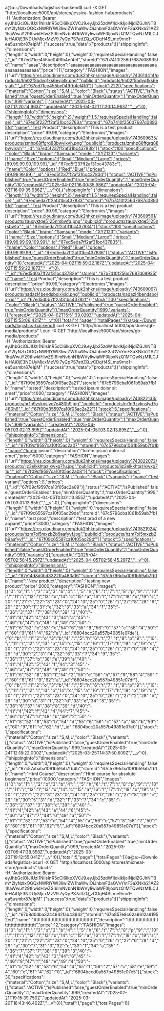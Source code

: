 a@a:~/Downloads/logistics-backend$ curl -X GET "http://localhost:5000/api/stores/jessica-fashion-hub/products" \
  -H "Authorization: Bearer eyJhbGciOiJIUzI1NiIsInR5cCI6IkpXVCJ9.eyJjb25zdW1lcklkIjoiNjdiZGJhNTBmY2IyNzIxOGQxNWRlYWI3IiwiZW1haWwiOiJhbmF2aGVvYmF3aXNkb21AZ21haWwuY29tIiwidHlwZSI6ImNvbnN1bWVyIiwiaWF0IjoxNzQ1MTQwNzM1LCJleHAiOjE3NDUyMjcxMzV9.7yQpPS7attZQ_vCDqH4SLme9rno1-ea5usmbr87eIpM"
{"success":true,"data":{"products":[{"shippingInfo":{"dimensions":{"length":0,"width":0,"height":0},"weight":0,"requiresSpecialHandling":false},"_id":"67ed71ce455be049fb4ef4ef","storeId":"67b7410f256d7687d08935fd","name":"aaaa","description":"aaaaaaaaaaaaaaaaaaaaaaaaaaaaaaaaaaaaaaaaaaaaaaaaaa","price":111,"category":"FASHION","images":[{"url":"https://res.cloudinary.com/duk2hhkns/image/upload/v1743614414/products/tm02f5bdyq1ks6evjatk.png","publicId":"products/tm02f5bdyq1ks6evjatk","_id":"67ed71ce455be049fb4ef4f0"}],"stock":2220,"specifications":{"material":"Cotton","size":"S,M,L","color":"Black"},"status":"ACTIVE","isPublished":true,"guestOrderEnabled":true,"minOrderQuantity":1,"maxOrderQuantity":999,"variants":[],"createdAt":"2025-04-02T17:20:14.963Z","updatedAt":"2025-04-02T17:20:14.963Z","__v":0},{"shippingInfo":{"dimensions":{"length":10,"width":5,"height":2},"weight":1.5,"requiresSpecialHandling":false},"_id":"67ed5f237ff2af31bc43783a","storeId":"67b7410f256d7687d08935fd","name":"Test Product","description":"This is a test product description","price":99.99,"category":"Electronics","images":[{"url":"https://res.cloudinary.com/duk2hhkns/image/upload/v1743609635/products/zmhp68ffgrq88bwvlxvh.png","publicId":"products/zmhp68ffgrq88bwvlxvh","_id":"67ed5f237ff2af31bc43783b"}],"stock":100,"specifications":{"color":"Black","brand":"Samsung","model":"XYZ123"},"variants":[{"name":"Size","options":["Small","Medium","Large"],"prices":[89.99,99.99,109.99],"_id":"67ed5f237ff2af31bc43783c"},{"name":"Color","options":["Red","Blue"],"prices":[99.99,99.99],"_id":"67ed5f237ff2af31bc43783d"}],"status":"ACTIVE","isPublished":true,"guestOrderEnabled":true,"minOrderQuantity":1,"maxOrderQuantity":10,"createdAt":"2025-04-02T16:00:35.986Z","updatedAt":"2025-04-02T16:00:35.986Z","__v":0},{"shippingInfo":{"dimensions":{"length":10,"width":5,"height":2},"weight":1.5,"requiresSpecialHandling":false},"_id":"67ed5eda7ff2af31bc437833","storeId":"67b7410f256d7687d08935fd","name":"Test Product","description":"This is a test product description","price":99.99,"category":"Electronics","images":[{"url":"https://res.cloudinary.com/duk2hhkns/image/upload/v1743609561/products/zauxyktqe5125nrsbwfq.png","publicId":"products/zauxyktqe5125nrsbwfq","_id":"67ed5eda7ff2af31bc437834"}],"stock":100,"specifications":{"color":"Black","brand":"Samsung","model":"XYZ123"},"variants":[{"name":"Size","options":["Small","Medium","Large"],"prices":[89.99,99.99,109.99],"_id":"67ed5eda7ff2af31bc437835"},{"name":"Color","options":["Red","Blue"],"prices":[99.99,99.99],"_id":"67ed5eda7ff2af31bc437836"}],"status":"ACTIVE","isPublished":true,"guestOrderEnabled":true,"minOrderQuantity":1,"maxOrderQuantity":10,"createdAt":"2025-04-02T15:59:22.187Z","updatedAt":"2025-04-02T15:59:22.187Z","__v":0},{"_id":"67ed5d0a7ff2af31bc43782e","storeId":"67b7410f256d7687d08935fd","name":"Test Product","description":"This is a test product description","price":99.99,"category":"Electronics","images":[{"url":"https://res.cloudinary.com/duk2hhkns/image/upload/v1743609097/products/nadazl4bendsbolxixid.png","publicId":"products/nadazl4bendsbolxixid","_id":"67ed5d0b7ff2af31bc43782f"}],"stock":100,"specifications":{"color":"Black"},"status":"ACTIVE","isPublished":true,"guestOrderEnabled":true,"minOrderQuantity":1,"maxOrderQuantity":999,"variants":[],"createdAt":"2025-04-02T15:51:39.029Z","updatedAt":"2025-04-02T15:53:06.421Z","__v":0}],"total":4,"page":1,"totalPages":1}}a@a:~/Downloads/logistics-backend$ curl -X GET "http://localhost:5000/api/stores/gb-media/products" \                   curl -X GET "http://localhost:5000/api/stores/gb-media/products" \
  -H "Authorization: Bearer eyJhbGciOiJIUzI1NiIsInR5cCI6IkpXVCJ9.eyJjb25zdW1lcklkIjoiNjdiZGJhNTBmY2IyNzIxOGQxNWRlYWI3IiwiZW1haWwiOiJhbmF2aGVvYmF3aXNkb21AZ21haWwuY29tIiwidHlwZSI6ImNvbnN1bWVyIiwiaWF0IjoxNzQ1MTQwNzM1LCJleHAiOjE3NDUyMjcxMzV9.7yQpPS7attZQ_vCDqH4SLme9rno1-ea5usmbr87eIpM"
{"success":true,"data":{"products":[{"shippingInfo":{"dimensions":{"length":0,"width":0,"height":0},"weight":0,"requiresSpecialHandling":false},"_id":"67f09d35597ca10f05ac2a21","storeId":"67c5796cba1061b59ab7fb1b","name":"tested","description":"tested ipsum dolor sit amet","price":4000,"category":"FASHION","images":[{"url":"https://res.cloudinary.com/duk2hhkns/image/upload/v1743822133/products/nr1n9zvknslyd7o480h9.jpg","publicId":"products/nr1n9zvknslyd7o480h9","_id":"67f09d35597ca10f05ac2a22"}],"stock":5,"specifications":{"material":"Cotton","size":"S,M,L","color":"Black"},"status":"ACTIVE","isPublished":true,"guestOrderEnabled":true,"minOrderQuantity":1,"maxOrderQuantity":999,"variants":[],"createdAt":"2025-04-05T03:02:13.895Z","updatedAt":"2025-04-05T03:02:13.895Z","__v":0},{"shippingInfo":{"dimensions":{"length":0,"width":0,"height":0},"weight":0,"requiresSpecialHandling":false},"_id":"67f09cf9597ca10f05ac2a07","storeId":"67c5796cba1061b59ab7fb1b","name":"lorem ipsum","description":"lorem ipsum dolor sit amet","price":5000,"category":"FASHION","images":[{"url":"https://res.cloudinary.com/duk2hhkns/image/upload/v1743822072/products/jjz3elkkhtazlxwxg71u.jpg","publicId":"products/jjz3elkkhtazlxwxg71u","_id":"67f09cf9597ca10f05ac2a08"}],"stock":7,"specifications":{"material":"Cotton","size":"S,M,L","color":"Black"},"variants":[{"name":"test variant","options":[],"prices":[],"_id":"67f09cf9597ca10f05ac2a09"}],"status":"ACTIVE","isPublished":false,"guestOrderEnabled":true,"minOrderQuantity":1,"maxOrderQuantity":999,"createdAt":"2025-04-05T03:01:13.855Z","updatedAt":"2025-04-05T03:01:13.855Z","__v":0},{"shippingInfo":{"dimensions":{"length":0,"width":0,"height":0},"weight":0,"requiresSpecialHandling":false},"_id":"67f09c65597ca10f05ac29de","storeId":"67c5796cba1061b59ab7fb1b","name":"test prod","description":"test prod of a new apparel","price":3000,"category":"FASHION","images":[{"url":"https://res.cloudinary.com/duk2hhkns/image/upload/v1743821924/products/hzm7oi5mxzb2b9aafyvf.jpg","publicId":"products/hzm7oi5mxzb2b9aafyvf","_id":"67f09c65597ca10f05ac29df"}],"stock":5,"specifications":{"material":"Cotton","size":"S,M,L","color":"Black"},"status":"ACTIVE","isPublished":false,"guestOrderEnabled":true,"minOrderQuantity":1,"maxOrderQuantity":999,"variants":[],"createdAt":"2025-04-05T02:58:45.297Z","updatedAt":"2025-04-05T02:58:45.297Z","__v":0},{"shippingInfo":{"dimensions":{"length":0,"width":0,"height":0},"weight":0,"requiresSpecialHandling":false},"_id":"67e14d8d0bd3322ffa483a16","storeId":"67c5796cba1061b59ab7fb1b","name":"New product","description":"testing new product","price":2000,"category":"FASHION","images":[{"0":"b","1":"l","2":"o","3":"b","4":":","5":"h","6":"t","7":"t","8":"p","9":":","10":"/","11":"/","12":"l","13":"o","14":"c","15":"a","16":"l","17":"h","18":"o","19":"s","20":"t","21":":","22":"3","23":"0","24":"0","25":"0","26":"/","27":"8","28":"6","29":"2","30":"1","31":"e","32":"3","33":"a","34":"1","35":"-","36":"3","37":"7","38":"0","39":"3","40":"-","41":"4","42":"4","43":"3","44":"a","45":"-","46":"b","47":"b","48":"d","49":"3","50":"-","51":"6","52":"e","53":"c","54":"6","55":"8","56":"9","57":"c","58":"4","59":"f","60":"9","61":"4","62":"a","_id":"6804bcc20a557b49851e07de"},{"0":"b","1":"l","2":"o","3":"b","4":":","5":"h","6":"t","7":"t","8":"p","9":":","10":"/","11":"/","12":"l","13":"o","14":"c","15":"a","16":"l","17":"h","18":"o","19":"s","20":"t","21":":","22":"3","23":"0","24":"0","25":"0","26":"/","27":"0","28":"4","29":"d","30":"2","31":"4","32":"6","33":"7","34":"9","35":"-","36":"7","37":"b","38":"e","39":"a","40":"-","41":"4","42":"5","43":"f","44":"3","45":"-","46":"a","47":"2","48":"9","49":"f","50":"-","51":"6","52":"8","53":"1","54":"2","55":"e","56":"b","57":"9","58":"4","59":"f","60":"6","61":"9","62":"a","_id":"6804bcc20a557b49851e07df"},{"0":"b","1":"l","2":"o","3":"b","4":":","5":"h","6":"t","7":"t","8":"p","9":":","10":"/","11":"/","12":"l","13":"o","14":"c","15":"a","16":"l","17":"h","18":"o","19":"s","20":"t","21":":","22":"3","23":"0","24":"0","25":"0","26":"/","27":"2","28":"b","29":"d","30":"d","31":"f","32":"d","33":"e","34":"8","35":"-","36":"6","37":"4","38":"8","39":"d","40":"-","41":"4","42":"f","43":"4","44":"7","45":"-","46":"b","47":"0","48":"b","49":"2","50":"-","51":"8","52":"8","53":"b","54":"d","55":"6","56":"c","57":"a","58":"b","59":"e","60":"9","61":"e","62":"d","_id":"6804bcc20a557b49851e07e0"}],"stock":1,"specifications":{"material":"Cotton","size":"S,M,L","color":"Black"},"variants":[],"status":"ACTIVE","isPublished":false,"guestOrderEnabled":true,"minOrderQuantity":1,"maxOrderQuantity":999,"createdAt":"2025-03-24T12:18:22.000Z","updatedAt":"2025-03-25T14:37:50.609Z","__v":0},{"shippingInfo":{"dimensions":{"length":0,"width":0,"height":0},"weight":0,"requiresSpecialHandling":false},"_id":"67c57ababa1061b59ab7fb4b","storeId":"67c5796cba1061b59ab7fb1b","name":"Html Course","description":"Html course for absolute beginners","price":10000,"category":"FASHION","images":[{"0":"b","1":"l","2":"o","3":"b","4":":","5":"h","6":"t","7":"t","8":"p","9":":","10":"/","11":"/","12":"l","13":"o","14":"c","15":"a","16":"l","17":"h","18":"o","19":"s","20":"t","21":":","22":"3","23":"0","24":"0","25":"0","26":"/","27":"8","28":"c","29":"b","30":"5","31":"d","32":"1","33":"7","34":"c","35":"-","36":"2","37":"3","38":"c","39":"a","40":"-","41":"4","42":"e","43":"a","44":"6","45":"-","46":"a","47":"7","48":"6","49":"a","50":"-","51":"1","52":"7","53":"d","54":"4","55":"a","56":"e","57":"8","58":"7","59":"8","60":"5","61":"9","62":"5","_id":"6804bcc20a557b49851e07e1"}],"stock":1,"specifications":{"material":"Cotton","size":"S,M,L","color":"Black"},"variants":[],"status":"ACTIVE","isPublished":true,"guestOrderEnabled":true,"minOrderQuantity":1,"maxOrderQuantity":999,"createdAt":"2025-03-03T09:47:38.558Z","updatedAt":"2025-03-23T19:12:55.041Z","__v":0}],"total":5,"page":1,"totalPages":1}}a@a:~/Downloads/logistics-bcurl -X GET "http://localhost:5000/api/stores/micheal-store/products" \ducts" \
  -H "Authorization: Bearer eyJhbGciOiJIUzI1NiIsInR5cCI6IkpXVCJ9.eyJjb25zdW1lcklkIjoiNjdiZGJhNTBmY2IyNzIxOGQxNWRlYWI3IiwiZW1haWwiOiJhbmF2aGVvYmF3aXNkb21AZ21haWwuY29tIiwidHlwZSI6ImNvbnN1bWVyIiwiaWF0IjoxNzQ1MTQwNzM1LCJleHAiOjE3NDUyMjcxMzV9.7yQpPS7attZQ_vCDqH4SLme9rno1-ea5usmbr87eIpM"
{"success":true,"data":{"products":[{"shippingInfo":{"dimensions":{"length":0,"width":0,"height":0},"weight":0,"requiresSpecialHandling":false},"_id":"67b8d0dba3244942fab43942","storeId":"67b857e9c62a9612a91952ed","name":"tttttttttttttttttttttttttttttttttttttttttttt","description":"tttttttttttttttttttttttttttttttttttttttttttt","price":12,"category":"FASHION","images":[{"0":"b","1":"l","2":"o","3":"b","4":":","5":"h","6":"t","7":"t","8":"p","9":":","10":"/","11":"/","12":"l","13":"o","14":"c","15":"a","16":"l","17":"h","18":"o","19":"s","20":"t","21":":","22":"3","23":"0","24":"0","25":"0","26":"/","27":"6","28":"d","29":"a","30":"7","31":"3","32":"e","33":"1","34":"a","35":"-","36":"7","37":"7","38":"9","39":"3","40":"-","41":"4","42":"b","43":"3","44":"6","45":"-","46":"9","47":"f","48":"e","49":"4","50":"-","51":"5","52":"8","53":"6","54":"4","55":"f","56":"2","57":"c","58":"e","59":"4","60":"e","61":"4","62":"0","_id":"6804bccd0a557b49851e07e5"}],"stock":30,"specifications":{"material":"Cotton","size":"S,M,L","color":"Black"},"variants":[],"status":"ACTIVE","isPublished":false,"guestOrderEnabled":true,"minOrderQuantity":1,"maxOrderQuantity":999,"createdAt":"2025-02-21T19:15:39.750Z","updatedAt":"2025-03-20T18:43:46.402Z","__v":0}],"total":1,"page":1,"totalPages":1}}